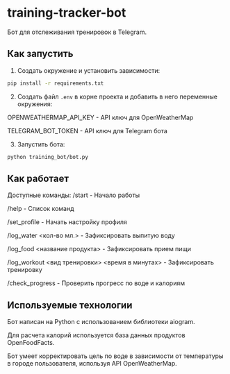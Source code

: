 # training-tracker-bot

Бот для отслеживания тренировок в Telegram.

## Как запустить

1. Создать окружение и установить зависимости:

```bash
pip install -r requirements.txt
```

2. Создать файл `.env` в корне проекта и добавить в него переменные окружения:

OPENWEATHERMAP_API_KEY - API ключ для OpenWeatherMap

TELEGRAM_BOT_TOKEN - API ключ для Telegram бота

3. Запустить бота:

```bash
python training_bot/bot.py
```

## Как работает

Доступные команды:
/start - Начало работы

/help - Список команд

/set_profile - Начать настройку профиля

/log_water <кол-во мл.> - Зафиксировать выпитую воду

/log_food <название продукта> - Зафиксировать прием пищи

/log_workout <вид тренировки> <время в минутах> - Зафиксировать тренировку

/check_progress - Проверить прогресс по воде и калориям

## Используемые технологии

Бот написан на Python с использованием библиотеки aiogram.

Для расчета калорий используется база данных продуктов OpenFoodFacts.

Бот умеет корректировать цель по воде в зависимости от температуры в городе пользователя, используя API OpenWeatherMap.
